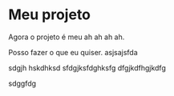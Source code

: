 # Meu projeto

Agora o projeto é meu ah ah ah ah.

Posso fazer o que eu quiser.
asjsajsfda

sdgjh hskdhksd
sfdgjksfdghksfg
dfgjkdfhgjkdfg

sdggfdg



